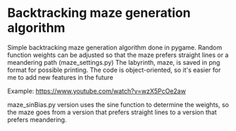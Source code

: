 
# Backtracking maze generation algorithm

Simple backtracking maze generation algorithm done in pygame. 
Random function weights can be adjusted so that the maze prefers straight lines or a meandering path (maze_settings.py) 
The labyrinth, maze, is saved in png format for possible printing.
The code is object-oriented, so it's easier for me to add new features in the future

Example: https://www.youtube.com/watch?v=wzX5PcOe2aw


maze_sinBias.py version uses the sine function to determine the weights, so the maze goes from a version that prefers straight lines to a version that prefers meandering.
